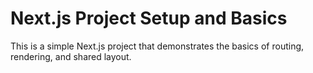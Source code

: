 # Next.js Project Setup and Basics

This is a simple Next.js project that demonstrates the basics of routing, rendering, and shared layout.
